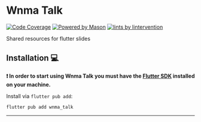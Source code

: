 # Wnma Talk

[![Code Coverage](./coverage.svg)](./test/)
[![Powered by Mason][mason_badge]][mason_link]
[![lints by lintervention][lintervention_badge]][lintervention_link]

Shared resources for flutter slides

## Installation 💻

**❗ In order to start using Wnma Talk you must have the [Flutter SDK][flutter_install_link] installed on your machine.**

Install via `flutter pub add`:

```sh
flutter pub add wnma_talk
```


---

[mason_link]: https://github.com/felangel/mason
[mason_badge]: https://img.shields.io/endpoint?url=https%3A%2F%2Ftinyurl.com%2Fmason-badge
[lintervention_link]: https://github.com/whynotmake-it/lintervention
[lintervention_badge]: https://img.shields.io/badge/lints_by-lintervention-3A5A40

[flutter_install_link]: https://docs.flutter.dev/get-started/install
[github_actions_link]: https://docs.github.com/en/actions/learn-github-actions


